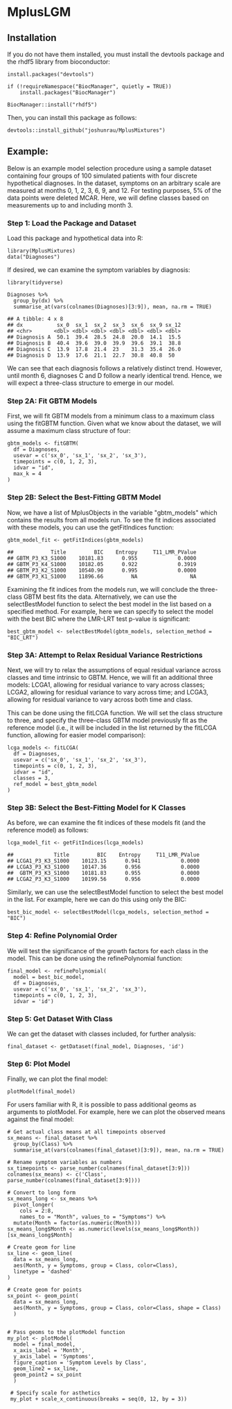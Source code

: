 # MplusLGM

## Installation

If you do not have them installed, you must install the devtools package and the rhdf5 library from bioconductor:

```
install.packages("devtools")
```

```
if (!requireNamespace("BiocManager", quietly = TRUE))
    install.packages("BiocManager") 
    
BiocManager::install("rhdf5")
```
      
Then, you can install this package as follows:
    
    devtools::install_github("joshunrau/MplusMixtures")

## Example:

Below is an example model selection procedure using a sample dataset containing four groups 
of 100 simulated patients with four discrete hypothetical diagnoses. In the dataset, symptoms 
on an arbitrary scale are measured at months 0, 1, 2, 3, 6, 9, and 12. For testing purposes, 5%
of the data points were deleted MCAR. Here, we will define classes based on measurements up to 
and including month 3.

### Step 1: Load the Package and Dataset

Load this package and hypothetical data into R:

    library(MplusMixtures)
    data("Diagnoses")
    
If desired, we can examine the symptom variables by diagnosis:

```
library(tidyverse)

Diagnoses %>%
  group_by(dx) %>% 
  summarise_at(vars(colnames(Diagnoses)[3:9]), mean, na.rm = TRUE)
```

```
## A tibble: 4 x 8
## dx           sx_0  sx_1  sx_2  sx_3  sx_6  sx_9 sx_12
## <chr>       <dbl> <dbl> <dbl> <dbl> <dbl> <dbl> <dbl>
## Diagnosis A  50.1  39.4  28.5  24.8  20.0  14.1  15.5
## Diagnosis B  40.4  39.6  39.0  39.9  39.6  39.1  38.8
## Diagnosis C  13.9  17.8  21.4  23    31.3  35.4  26.0
## Diagnosis D  13.9  17.6  21.1  22.7  30.8  40.8  50  
```
    
We can see that each diagnosis follows a relatively distinct trend. However, until month 6, diagnoses C and D 
follow a nearly identical trend. Hence, we will expect a three-class structure to emerge in our model.
    
### Step 2A: Fit GBTM Models

First, we will fit GBTM models from a minimum class to a maximum class using the 
fitGBTM function. Given what we know about the dataset, we will assume a maximum 
class structure of four:

    gbtm_models <- fitGBTM(
      df = Diagnoses,
      usevar = c('sx_0', 'sx_1', 'sx_2', 'sx_3'),
      timepoints = c(0, 1, 2, 3),
      idvar = "id",
      max_k = 4
    )
    
### Step 2B: Select the Best-Fitting GBTM Model
    
Now, we have a list of MplusObjects in the variable "gbtm_models" which contains
the results from all models run. To see the fit indices associated with these models,
you can use the getFitIndices function:

```
gbtm_model_fit <- getFitIndices(gbtm_models)
```

```
##            Title         BIC    Entropy     T11_LMR_PValue
## GBTM_P3_K3_S1000    10181.83      0.955             0.0000
## GBTM_P3_K4_S1000    10182.05      0.922             0.3919
## GBTM_P3_K2_S1000    10540.90      0.995             0.0000
## GBTM_P3_K1_S1000    11896.66         NA                 NA
```
 
Examining the fit indices from the models run, we will conclude the three-class GBTM 
best fits the data. Alternatively, we can use the selectBestModel function to select 
the best model in the list based on a specified method. For example, here we can specify
to select the model with the best BIC where the LMR-LRT test p-value is significant:

    best_gbtm_model <- selectBestModel(gbtm_models, selection_method = "BIC_LRT")

### Step 3A: Attempt to Relax Residual Variance Restrictions

Next, we will try to relax the assumptions of equal residual variance across classes
and time intrinsic to GBTM. Hence, we will fit an additional three models: LCGA1, allowing
for residual variance to vary across classes; LCGA2, allowing for residual variance to 
vary across time; and LCGA3, allowing for residual variance to vary across both time
and class. 

This can be done using the fitLCGA function. We will set the class structure to three, 
and specify the three-class GBTM model previously fit as the reference model (i.e., it will 
be included in the list returned by the fitLCGA function, allowing for easier model comparison):

    lcga_models <- fitLCGA(
      df = Diagnoses,
      usevar = c('sx_0', 'sx_1', 'sx_2', 'sx_3'),
      timepoints = c(0, 1, 2, 3),
      idvar = "id",
      classes = 3,
      ref_model = best_gbtm_model
    )

### Step 3B: Select the Best-Fitting Model for K Classes

As before, we can examine the fit indices of these models fit (and the reference 
model) as follows:

```
lcga_model_fit <- getFitIndices(lcga_models)
```

```
##             Title         BIC    Entropy     T11_LMR_PValue
## LCGA1_P3_K3_S1000    10123.15      0.941             0.0000
## LCGA3_P3_K3_S1000    10147.36      0.956             0.0000
##  GBTM_P3_K3_S1000    10181.83      0.955             0.0000
## LCGA2_P3_K3_S1000    10199.56      0.956             0.0000
```

Similarly, we can use the selectBestModel function to select the best 
model in the list. For example, here we can do this using only the BIC:

    best_bic_model <- selectBestModel(lcga_models, selection_method = "BIC")

### Step 4: Refine Polynomial Order

We will test the significance of the growth factors for each class in
the model. This can be done using the refinePolynomial function:

    final_model <- refinePolynomial(
      model = best_bic_model, 
      df = Diagnoses, 
      usevar = c('sx_0', 'sx_1', 'sx_2', 'sx_3'),
      timepoints = c(0, 1, 2, 3),
      idvar = 'id')
   
### Step 5: Get Dataset With Class

We can get the dataset with classes included, for further analysis:

    final_dataset <- getDataset(final_model, Diagnoses, 'id')
    

### Step 6: Plot Model

Finally, we can plot the final model:

    plotModel(final_model)
    
For users familiar with R, it is possible to pass additional geoms as arguments to plotModel. For example, here we can plot the observed means against the final model:

    # Get actual class means at all timepoints observed
    sx_means <- final_dataset %>%
      group_by(Class) %>% 
      summarise_at(vars(colnames(final_dataset)[3:9]), mean, na.rm = TRUE)

    # Rename symptom variables as numbers
    sx_timepoints <- parse_number(colnames(final_dataset[3:9]))
    colnames(sx_means) <- c('Class', parse_number(colnames(final_dataset[3:9])))

    # Convert to long form
    sx_means_long <- sx_means %>% 
      pivot_longer(
        cols = 2:8, 
        names_to = "Month", values_to = "Symptoms") %>%
      mutate(Month = factor(as.numeric(Month)))
    sx_means_long$Month <- as.numeric(levels(sx_means_long$Month))[sx_means_long$Month]

    # Create geom for line
    sx_line <- geom_line(
      data = sx_means_long, 
      aes(Month, y = Symptoms, group = Class, color=Class), 
      linetype = 'dashed'
    )

    # Create geom for points
    sx_point <- geom_point(
      data = sx_means_long, 
      aes(Month, y = Symptoms, group = Class, color=Class, shape = Class)
      )


    # Pass geoms to the plotModel function
    my_plot <- plotModel(
      model = final_model, 
      x_axis_label = 'Month', 
      y_axis_label = 'Symptoms', 
      figure_caption = 'Symptom Levels by Class',
      geom_line2 = sx_line,
      geom_point2 = sx_point
      )
     
     # Specify scale for asthetics
     my_plot + scale_x_continuous(breaks = seq(0, 12, by = 3))
